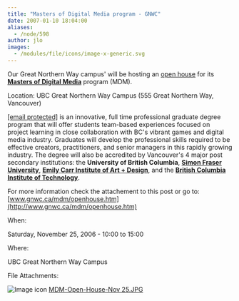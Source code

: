 ```yaml
---
title: "Masters of Digital Media program - GNWC"
date: 2007-01-10 18:04:00
aliases:
  - /node/598
author: jlo
images:
  - /modules/file/icons/image-x-generic.svg
---
```


Our Great Northern Way campus' will be hosting an [open house](http://www.gnwc.ca/mdm/openhouse.htm)
for its [**Masters of Digital Media**](www.gnwc.ca/mdm) program (MDM).

Location: UBC Great Northern Way Campus (555 Great Northern Way, Vancouver)

[\[email protected\]](/cdn-cgi/l/email-protection) is an innovative, full time professional graduate degree program that will
offer students team-based experiences focused on project learning in close collaboration
with BC's vibrant games and digital media industry. Graduates will develop the
professional skills required to be effective creators, practitioners, and senior
managers in this rapidly growing industry. The degree will also be accredited by
Vancouver's 4 major post secondary institutions: the **University of British Columbia**, [**Simon Fraser
University**](http://www.sfu.ca), [**Emily Carr Institute of Art + Design**](htttp://www.eciad.ca), and the [**British
Columbia Institute of Technology**](http://www.bcit.ca).

For more information check the attachement to this post or go
to: [www.gnwc.ca/mdm/openhouse.htm](http://www.gnwc.ca/mdm/openhouse.htm)

When:

Saturday, November 25, 2006 - 10:00 to 15:00

Where:

UBC Great Northern Way Campus

File Attachments:

![Image icon](/modules/file/icons/image-x-generic.svg "image/jpeg") [MDM-Open-House-Nov 25.JPG](https://ubccsss.org/files/MDM-Open-House-Nov%2025.JPG)
